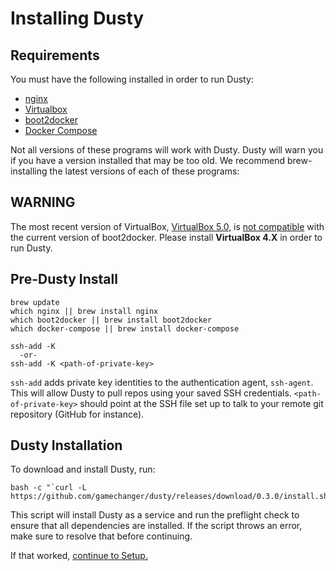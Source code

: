 # Installing Dusty

## Requirements
You must have the following installed in order to run Dusty:

 * [nginx](http://wiki.nginx.org/Main)
 * [Virtualbox](https://www.virtualbox.org/wiki/VirtualBox)
 * [boot2docker](http://boot2docker.io/)
 * [Docker Compose](https://docs.docker.com/compose/)

Not all versions of these programs will work with Dusty.  Dusty
will warn you if you have a version installed that may be too old.
We recommend brew-installing the latest versions of each of these
programs:

## WARNING
The most recent version of VirtualBox, [VirtualBox 5.0](https://www.virtualbox.org/wiki/Changelog), is [not compatible](https://github.com/gamechanger/dusty/issues/383) with the current version of boot2docker.
Please install <strong>VirtualBox 4.X</strong> in order to run Dusty.

## Pre-Dusty Install

```
brew update
which nginx || brew install nginx
which boot2docker || brew install boot2docker
which docker-compose || brew install docker-compose
```
```
ssh-add -K
  -or-
ssh-add -K <path-of-private-key>
```
`ssh-add` adds private key identities to the authentication agent, `ssh-agent`. This will allow Dusty
to pull repos using your saved SSH credentials. `<path-of-private-key>` should point at the SSH file set up
to talk to your remote git repository (GitHub for instance).

## Dusty Installation

To download and install Dusty, run:
```
bash -c "`curl -L https://github.com/gamechanger/dusty/releases/download/0.3.0/install.sh`"
```

This script will install Dusty as a service and run the preflight check to ensure that all
dependencies are installed. If the script throws an error, make sure to resolve that before
continuing.

If that worked, [continue to Setup.](setup.md)
